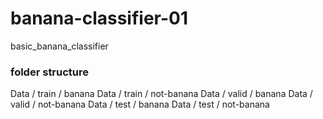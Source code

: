 # banana-classifier-01

basic_banana_classifier

### folder structure
Data / train / banana
Data / train / not-banana
Data / valid / banana
Data / valid / not-banana
Data / test / banana
Data / test / not-banana
